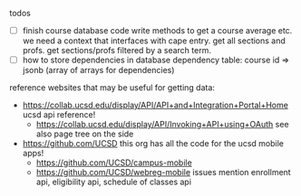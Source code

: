 todos

- [ ] finish course database code
write methods to get a course average etc.
we need a context that interfaces with cape entry. get all sections and profs. get sections/profs filtered by a search term.
- [ ] how to store dependencies in database
dependency table:
course id => jsonb (array of arrays for dependencies)

reference websites that may be useful for getting data:
- https://collab.ucsd.edu/display/API/API+and+Integration+Portal+Home
  ucsd api reference!
  - https://collab.ucsd.edu/display/API/Invoking+API+using+OAuth
    see also page tree on the side
- https://github.com/UCSD
  this org has all the code for the ucsd mobile apps!
  - https://github.com/UCSD/campus-mobile
  - https://github.com/UCSD/webreg-mobile
    issues mention enrollment api, eligibility api, schedule of classes api
